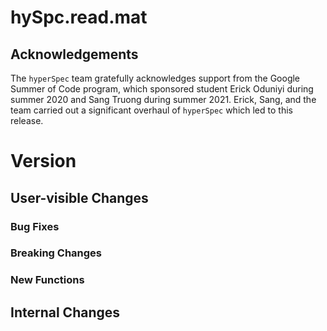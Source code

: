 # hySpc.read.mat

## Acknowledgements
The `hyperSpec` team gratefully acknowledges support from the Google Summer of Code program, which sponsored student Erick Oduniyi during summer 2020 and Sang Truong during summer 2021.
Erick, Sang, and the team carried out a significant overhaul of `hyperSpec` which led to this release.

# Version

## User-visible Changes

### Bug Fixes
### Breaking Changes
### New Functions

## Internal Changes
